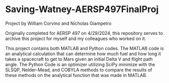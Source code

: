 # Saving-Watney-AERSP497FinalProj

Project by William Corvino and Nicholas Giampetro

Originally completed for AERSP 497 on 4/29/2024, this repository serves to archive this project for myself and my colleagues who worked on it.

This project contains both MATLAB and Python codes. The MATLAB code is an analytical calculation that can determine how much fuel and how long it takes a spacecraft to get to Mars given an initial Delta V and flight path angle. The Python Code is an optimizer utilizing SciPy minimize with the SLSQP, Nelder-Mead, and COBYLA methods to compare the results of these methods on the analytical function that was made in MATLAB.
